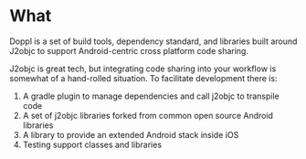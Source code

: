 # What

Doppl is a set of build tools, dependency standard, and libraries built around J2objc to support Android-centric cross platform code sharing.

J2objc is great tech, but integrating code sharing into your workflow is somewhat of a hand-rolled situation. To facilitate development there is:

1) A gradle plugin to manage dependencies and call j2objc to transpile code
2) A set of j2objc libraries forked from common open source Android libraries
3) A library to provide an extended Android stack inside iOS
4) Testing support classes and libraries

